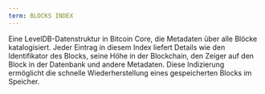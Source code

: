 ```yaml
---
term: BLOCKS INDEX
---
```


Eine LevelDB-Datenstruktur in Bitcoin Core, die Metadaten über alle Blöcke katalogisiert. Jeder Eintrag in diesem Index liefert Details wie den Identifikator des Blocks, seine Höhe in der Blockchain, den Zeiger auf den Block in der Datenbank und andere Metadaten. Diese Indizierung ermöglicht die schnelle Wiederherstellung eines gespeicherten Blocks im Speicher.